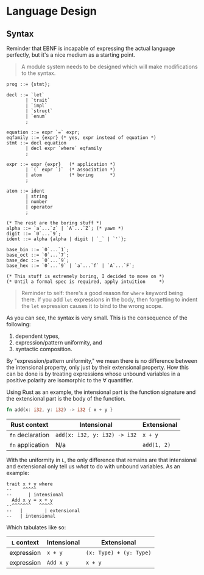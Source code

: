 # Language Design

## Syntax

Reminder that EBNF is incapable of expressing the actual language perfectly, but it's a nice medium as a starting point.

> A module system needs to be designed which will make modifications to the syntax.

```ebnf
prog ::= {stmt};

decl ::= `let`
       | `trait`
       | `impl`
       | `struct`
       | `enum`
       ;

equation ::= expr `=` expr;
eqfamily ::= {expr} (* yes, expr instead of equation *)
stmt ::= decl equation
       | decl expr `where` eqfamily
       ;

expr ::= expr {expr}   (* application *)
       | `(` expr `)`  (* association *)
       | atom          (* boring      *)
       ;

atom ::= ident
       | string
       | number
       | operator
       ;

(* The rest are the boring stuff *)
alpha ::= `a`...`z` | `A`...`Z`; (* yawn *)
digit ::= `0`...`9`;
ident ::= alpha {alpha | digit | `_` | `'`};

base_bin ::= `0`...`1`;
base_oct ::= `0`...`7`;
base_dec ::= `0`...`9`;
base_hex ::= `0`...`9` | `a`...`f` | `A`...`F`;

(* This stuff is extremely boring, I decided to move on *)
(* Until a formal spec is required, apply intuition     *)
```

> Reminder to self: there's a good reason for `where` keyword being there. If you add `let` expressions in the body, then forgetting to indent the `let` expression causes it to bind to the wrong scope.

As you can see, the syntax is very small. This is the consequence of the following:

1. dependent types,
2. expression/pattern uniformity, and
3. syntactic composition.

By "expression/pattern uniformity," we mean there is no difference between the intensional property, only just by their extensional property. How this can be done is by treating expressions whose unbound variables in a positive polarity are isomorphic to the $\forall$ quantifier.

Using Rust as an example, the intensional part is the function signature and the extensional part is the body of the function.

```rs
fn add(x: i32, y: i32) -> i32 { x + y }
```

| Rust context     | Intensional                  | Extensional |
|------------------|------------------------------|-------------|
| `fn` declaration | `add(x: i32, y: i32) -> i32` | `x + y`     |
| `fn` application | N/a                          | `add(1, 2)` |

With the uniformity in `L`, the only difference that remains are that intensional and extensional only tell us _what_ to do with unbound variables. As an example:

```
trait x + y where
--    ^^^^^
--      | intensional
  Add x y = x + y
--^^^^^^^   ^^^^^
--   |        | extensional
--   | intensional
```

Which tabulates like so:

| `L` context | Intensional | Extensional             |
|-------------|-------------|-------------------------|
| expression  | `x + y`     | `(x: Type) + (y: Type)` |
| expression  | `Add x y`   | `x + y`                 |
